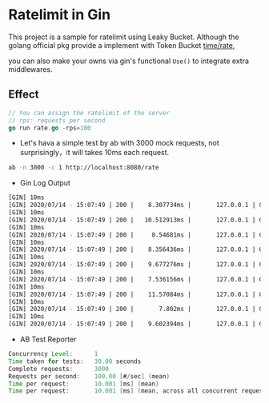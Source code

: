 # Ratelimit in Gin

This project is a sample for ratelimit using Leaky Bucket. Although the golang official pkg provide a implement with Token Bucket [time/rate](https://pkg.go.dev/golang.org/x/time/rate?tab=doc),

you can also make your owns via gin's functional `Use()` to integrate extra middlewares.

## Effect

```go
// You can assign the ratelimit of the server
// rps: requests per second
go run rate.go -rps=100
```

- Let's hava a simple test by ab with 3000 mock requests, not surprisingly，it will takes 10ms each request.

```bash
ab -n 3000 -c 1 http://localhost:8080/rate
```

- Gin Log Output

```bash
[GIN] 10ms
[GIN] 2020/07/14 - 15:07:49 | 200 |    8.307734ms |       127.0.0.1 | GET      /rate
[GIN] 10ms
[GIN] 2020/07/14 - 15:07:49 | 200 |   10.512913ms |       127.0.0.1 | GET      /rate
[GIN] 10ms
[GIN] 2020/07/14 - 15:07:49 | 200 |     8.54681ms |       127.0.0.1 | GET      /rate
[GIN] 10ms
[GIN] 2020/07/14 - 15:07:49 | 200 |    8.356436ms |       127.0.0.1 | GET      /rate
[GIN] 10ms
[GIN] 2020/07/14 - 15:07:49 | 200 |    9.677276ms |       127.0.0.1 | GET      /rate
[GIN] 10ms
[GIN] 2020/07/14 - 15:07:49 | 200 |    7.536156ms |       127.0.0.1 | GET      /rate
[GIN] 10ms
[GIN] 2020/07/14 - 15:07:49 | 200 |    11.57084ms |       127.0.0.1 | GET      /rate
[GIN] 10ms
[GIN] 2020/07/14 - 15:07:49 | 200 |       7.802ms |       127.0.0.1 | GET      /rate
[GIN] 10ms
[GIN] 2020/07/14 - 15:07:49 | 200 |    9.602394ms |       127.0.0.1 | GET      /rate
```

- AB Test Reporter

```java
Concurrency Level:      1
Time taken for tests:   30.00 seconds
Complete requests:      3000
Requests per second:    100.00 [#/sec] (mean)
Time per request:       10.001 [ms] (mean)
Time per request:       10.001 [ms] (mean, across all concurrent requests)
```
